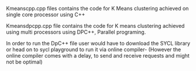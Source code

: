 Kmeanscpp.cpp files contains the code for K Means clustering achieved on single core processor using C++

Kmeansdpcpp.cpp file contains the code for K means clustering achieved using multi processors using DPC++, Parallel programing.


In order to run the DpC++ file user would have to download the SYCL library or head on to sycl playground to run it via online compiler-
(However the online compiler comes with a delay, to send and receive requests and might not be optimal)
